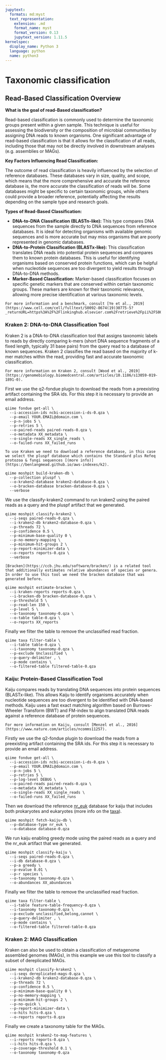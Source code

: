 ```yaml
---
jupytext:
  formats: md:myst
  text_representation:
    extension: .md
    format_name: myst
    format_version: 0.13
    jupytext_version: 1.11.5
kernelspec:
  display_name: Python 3
  language: python
  name: python3
---
```


# Taxonomic classification

## Read-Based Classification Overview

**What is the goal of read-Based classification?**

 Read-based classification is commonly used to determine the taxonomic groups present within a given sample. This technique is useful for assessing the biodiversity or the composition of microbial communities by assigning DNA reads to known organisms. One significant advantage of read-based classification is that it allows for the classification of all reads, including those that may not be directly involved in downstream analyses (e.g. assemblies or MAGs).

**Key Factors Influencing Read Classification:**

The outcome of read classification is heavily influenced by the selection of reference databases. These databases vary in size, quality, and scope, which means that the more comprehensive and accurate the reference database is, the more accurate the classification of reads will be. Some databases might be specific to certain taxonomic groups, while others could provide a broader reference, potentially affecting the results depending on the sample type and research goals.

**Types of Read-Based Classification:**

 - **DNA-to-DNA Classification (BLASTn-like):** This type compares DNA sequences from the sample directly to DNA sequences from reference databases. It is ideal for detecting organisms with available genomic sequences and is more accurate but may miss organisms that are poorly represented in genomic databases.
 - **DNA-to-Protein Classification (BLASTx-like):** This classification translates DNA reads into potential protein sequences and compares them to known protein databases. This is useful for identifying organisms based on conserved protein functions, which can be helpful when nucleotide sequences are too divergent to yield results through DNA-to-DNA methods.
 - **Marker-Based Classification:** Marker-based classification focuses on specific genetic markers that are conserved within certain taxonomic groups. These markers are known for their taxonomic relevance, allowing more precise identification at various taxonomic levels.


```{seealso}
For more information and a benchmark, consult [Ye et al., 2019](https://www.cell.com/cell/fulltext/S0092-8674(19)30775-5?_returnURL=https%3A%2F%2Flinkinghub.elsevier.com%2Fretrieve%2Fpii%2FS0092867419307755%3Fshowall%3Dtrue).
```


### Kraken 2: DNA-to-DNA Classification Tool

 Kraken 2 is a DNA-to-DNA classification tool that assigns taxonomic labels to reads by directly comparing k-mers (short DNA sequence fragments of a fixed length, typically 31 base pairs) from the query read to a database of known sequences. Kraken 2 classifies the read based on the majority of k-mer matches within the read, providing fast and accurate taxonomic classification.


```{seealso}
For more information on Kraken 2, consult [Wood et al., 2019](https://genomebiology.biomedcentral.com/articles/10.1186/s13059-019-1891-0).
```

First we use the q2-fondue plugin to download the reads from a preexisting artifact containing the SRA ids. For this step it is necessary to provide an email address.

```{code-cell}
qiime fondue get-all \
  --i-accession-ids ncbi-accession-i-ds-0.qza \
  --p-email YOUR.EMAIL@domain.com \
  --p-n-jobs 5 \
  --p-retries 5 \
  --o-paired-reads paired-reads-0.qza \
  --o-metadata XX_metadata \
  --o-single-reads XX_single_reads \
  --o-failed-runs XX_failed_runs
```

```{note}
To use Kraken we need to download a reference database, in this case we select the pluspf database which contains the Standard plus Refeq protozoa & fungi sequences [(more info)](https://benlangmead.github.io/aws-indexes/k2).
```

```{code-cell}
qiime moshpit build-kraken-db \
  --p-collection pluspf \
  --o-kraken2-database kraken2-database-0.qza \
  --o-bracken-database bracken-database-0.qza \
  --verbose
```

We use the classify-kraken2 command to run kraken2 using the paired reads as a query and the pluspf artifact that we generated.

```{code-cell}
qiime moshpit classify-kraken2 \
  --i-seqs paired-reads-0.qza \
  --i-kraken2-db kraken2-database-0.qza \
  --p-threads 72 \
  --p-confidence 0.5 \
  --p-minimum-base-quality 0 \
  --p-no-memory-mapping \
  --p-minimum-hit-groups 2 \
  --p-report-minimizer-data \
  --o-reports reports-0.qza \
  --verbose
```

```{seealso}
[Bracken](https://ccb.jhu.edu/software/bracken/) is a related tool that additionally estimates relative abundances of species or genera.
In order to use this tool we need the bracken database that was generated before.
```

```{code-cell}
qiime moshpit estimate-bracken \
  --i-kraken-reports reports-0.qza \
  --i-bracken-db bracken-database-0.qza \
  --p-threshold 5 \
  --p-read-len 150 \
  --p-level S \
  --o-taxonomy taxonomy-0.qza \
  --o-table table-0.qza \
  --o-reports XX_reports
```

Finally we filter the table to remove the unclassified read fraction.

```{code-cell}
qiime taxa filter-table \
  --i-table table-0.qza \
  --i-taxonomy taxonomy-0.qza \
  --p-exclude Unclassified \
  --p-query-delimiter , \
  --p-mode contains \
  --o-filtered-table filtered-table-0.qza
```

### Kaiju: Protein-Based Classification Tool
 Kaiju compares reads by translating DNA sequences into protein sequences (BLASTx-like). This allows Kaiju to identify organisms accurately when nucleotide sequences are too divergent to be identified with DNA-based methods. Kaiju uses a fast exact matching algorithm based on Burrows-Wheeler Transform (BWT) and FM-index to align translated DNA reads against a reference database of protein sequences.

 
```{seealso}
For more information on Kaiju, consult [Menzel et al., 2016](https://www.nature.com/articles/ncomms11257).
```

Firstly we use the q2-fondue plugin to download the reads from a preexisting artifact containing the SRA ids. For this step it is necessary to provide an email address.

```{code-cell}
qiime fondue get-all \
  --i-accession-ids ncbi-accession-i-ds-0.qza \
  --p-email YOUR.EMAIL@domain.com \
  --p-n-jobs 5 \
  --p-retries 5 \
  --p-log-level DEBUG \
  --o-paired-reads paired-reads-0.qza \
  --o-metadata XX_metadata \
  --o-single-reads XX_single_reads \
  --o-failed-runs XX_failed_runs
```

Then we download the reference [nr_euk](https://bioinformatics-centre.github.io/kaiju/downloads.html) database for kaiju that includes both prokaryotes and eukaryotes (more info on the [taxa](https://github.com/bioinformatics-centre/kaiju/blob/master/util/kaiju-taxonlistEuk.tsv)).

```{code-cell}
qiime moshpit fetch-kaiju-db \
  --p-database-type nr_euk \
  --o-database database-0.qza
```

We run kaiju enabling greedy mode using the paired reads as a query and the nr_euk artifact that we generated.

```{code-cell}
qiime moshpit classify-kaiju \
  --i-seqs paired-reads-0.qza \
  --i-db database-0.qza \
  --p-a greedy \
  --p-evalue 0.01 \
  --p-r species \
  --o-taxonomy taxonomy-0.qza \
  --o-abundances XX_abundances
```

Finally we filter the table to remove the unclassified read fraction.

```{code-cell}
qiime taxa filter-table \
  --i-table feature-table-frequency-0.qza \
  --i-taxonomy taxonomy-0.qza \
  --p-exclude unclassified,belong,cannot \
  --p-query-delimiter , \
  --p-mode contains \
  --o-filtered-table filtered-table-0.qza
  ```

### Kraken 2: MAG Classification
Kraken can also be used to obtain a classification of metagenome assembled genomes (MAGs), in this example we use this tool to classify a subset of dereplicated MAGs.

```{code-cell}
qiime moshpit classify-kraken2 \
  --i-seqs dereplicated-mags-0.qza \
  --i-kraken2-db kraken2-database-0.qza \
  --p-threads 72 \
  --p-confidence 0.5 \
  --p-minimum-base-quality 0 \
  --p-no-memory-mapping \
  --p-minimum-hit-groups 2 \
  --p-no-quick \
  --p-report-minimizer-data \
  --o-hits hits-0.qza \
  --o-reports reports-0.qza
  ```

Finally we create a taxonomy table for the MAGs.

```{code-cell}
qiime moshpit kraken2-to-mag-features \
  --i-reports reports-0.qza \
  --i-hits hits-0.qza \
  --p-coverage-threshold 0.1 \
  --o-taxonomy taxonomy-0.qza
 ```
